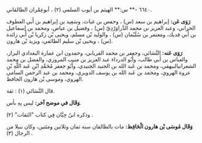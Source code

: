 ٦٦٤٠ -** س:** الهيثم بن أيوب السلمي (٢) ، أبوعِمْران الطالقاني.

**رَوَى عَن:** إبراهيم بن سعد (س) ، وحفص بن غياث، وسَعِيد بن إبراهيم بن أَبي العطوف الحراني، وعبد العزيز بن محمد الدَّراوَرْدِيّ (س) ، وفضيل بن عياض، ومحمد بن إسماعيل بن أَبي فديك، ومعتمر بن سُلَيْمان (س) ، والوليد بْن مسلم، ويحيى بْن زكريا بْن أَبي زائدة (س) ، ويحيى بْن سليم الطائفي، ويزيد بْن هارون.

**رَوَى عَنه:** النَّسَائي، وجعفر بن محمد الفريابي، وحمدون ابن عمارة البغدادي البزاز، والعباس بن أَبي طالب، وأَبُو الدرداء عبد العزيز بن منيب المروزي، والفضل بن محمد الشعرانيالبيهقي، ومحمد بن عَبد الله بن الجنيد الجنيدي، وأَبُو جعفر مُحَمَّدِ ابْنِ عَبد اللَّهِ بْنِ عروة الهروي، ومحمد بن عَبد الله بن يوسف الدويري، ومحمد بن عبد الرحمن السامي الهروي، وموسى بْن هارون الحافظ.

قال النَّسَائي (١) : ثقة.

**وَقَال في موضح آخر:** ليس بِهِ بأس.

وذكره ابنُ حِبَّان فِي كتاب "الثقات" (٢) .

**وَقَال مُوسَى بْن هارون الْحَافِظ:** مات بالطالقان سنة ثمان وثلاثين ومئتين، وكان نبيلا من الرجال (٣) .